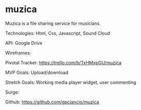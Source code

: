 # muzica
Muzica is a file sharing service for musicians.

Technologies: Html, Css, Javascript, Sound Cloud

API:  Google Drive

Wireframes:

Pivotal Tracker: https://trello.com/b/TxHMxpGU/muzica

MVP Goals: Upload/download

Stretch Goals: Working media player widget, user commenting

Surge:

Github: https://github.com/gpciancio/muzica
